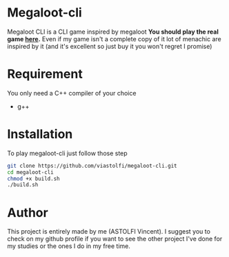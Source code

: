 # Megaloot-cli

Megaloot CLI is a CLI game inspired by megaloot __You should play the real game [here](https://store.steampowered.com/app/2440380/Megaloot/).__ 
Even if my game isn't a complete copy of it lot of menachic are inspired by it (and it's excellent so just buy it you won't regret I promise)

# Requirement 

You only need a C++ compiler of your choice

* g++

# Installation

To play megaloot-cli just follow those step 

```bash
git clone https://github.com/viastolfi/megaloot-cli.git
cd megaloot-cli
chmod +x build.sh
./build.sh
```

# Author 

This project is entirely made by me (ASTOLFI Vincent). I suggest you to check on my github profile if you want to see the other project I've done for my studies or the ones I do in my free time.
